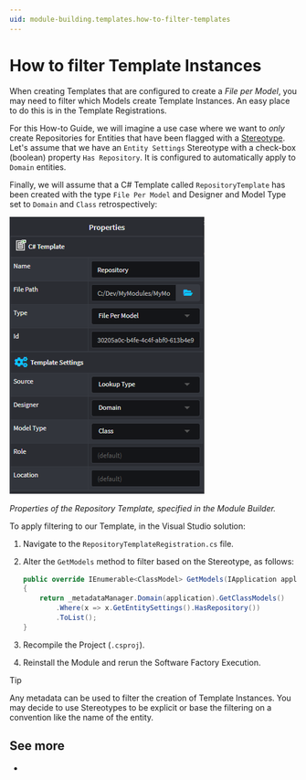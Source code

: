 ```yaml
---
uid: module-building.templates.how-to-filter-templates
---
```

# How to filter Template Instances

When creating Templates that are configured to create a _File per Model_, you may need to filter which Models create Template Instances. An easy place to do this is in the Template Registrations.

For this How-to Guide, we will imagine a use case where we want to _only_ create Repositories for Entities that have been flagged with a [Stereotype](xref:module-building.stereotypes.how-to-use-stereotypes). Let's assume that we have an `Entity Settings` Stereotype with a check-box (boolean) property `Has Repository`. It is configured to automatically apply to `Domain` entities.

Finally, we will assume that a C# Template called `RepositoryTemplate` has been created with the type `File Per Model` and Designer and Model Type set to `Domain` and `Class` retrospectively:

![csharp-template-repository](images/csharp-template-repository.png)

_Properties of the Repository Template, specified in the Module Builder._

To apply filtering to our Template, in the Visual Studio solution:

1. Navigate to the `RepositoryTemplateRegistration.cs` file.
2. Alter the `GetModels` method to filter based on the Stereotype, as follows:

    ```csharp
    public override IEnumerable<ClassModel> GetModels(IApplication application)
    {
        return _metadataManager.Domain(application).GetClassModels()
            .Where(x => x.GetEntitySettings().HasRepository())
            .ToList();
    }
    ```

3. Recompile the Project (`.csproj`).
4. Reinstall the Module and rerun the Software Factory Execution.

> [!TIP]
> Any metadata can be used to filter the creation of Template Instances. You may decide to use Stereotypes to be explicit or base the filtering on a convention like the name of the entity.

## See more

- [](xref:module-building.templates.how-to-query-models-from-different-designers)
